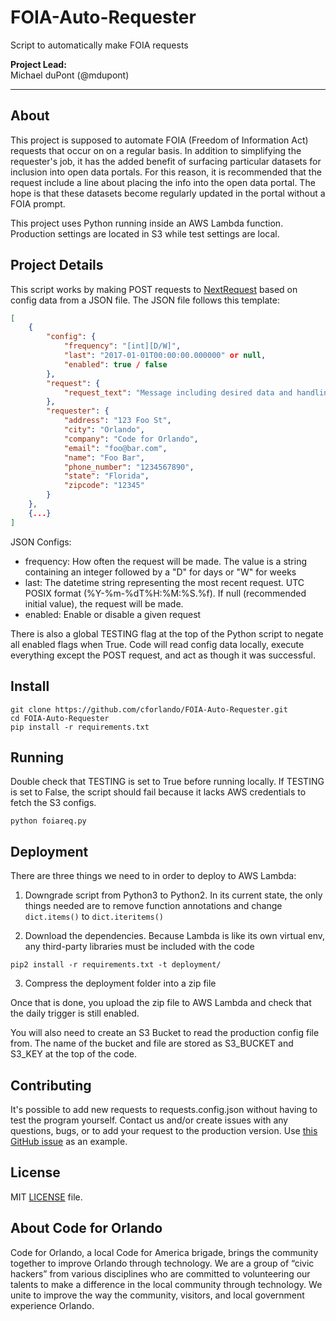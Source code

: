 # FOIA-Auto-Requester

Script to automatically make FOIA requests

**Project Lead:**  
Michael duPont (@mdupont)

---

## About

This project is supposed to automate FOIA (Freedom of Information Act) requests that occur on on a regular basis. In addition to simplifying the requester's job, it has the added benefit of surfacing particular datasets for inclusion into open data portals. For this reason, it is recommended that the request include a line about placing the info into the open data portal. The hope is that these datasets become regularly updated in the portal without a FOIA prompt.

This project uses Python running inside an AWS Lambda function. Production settings are located in S3 while test settings are local.

## Project Details

This script works by making POST requests to [NextRequest](https://www.nextrequest.com/) based on config data from a JSON file. The JSON file follows this template: 

```json
[
    {
        "config": {
            "frequency": "[int][D/W]",
            "last": "2017-01-01T00:00:00.000000" or null,
            "enabled": true / false
        },
        "request": {
            "request_text": "Message including desired data and handling"
        },
        "requester": {
            "address": "123 Foo St",
            "city": "Orlando",
            "company": "Code for Orlando",
            "email": "foo@bar.com",
            "name": "Foo Bar",
            "phone_number": "1234567890",
            "state": "Florida",
            "zipcode": "12345"
        }
    },
    {...}
]
```

JSON Configs:

* frequency: How often the request will be made. The value is a string containing an integer followed by a "D" for days or "W" for weeks
* last: The datetime string representing the most recent request. UTC POSIX format (%Y-%m-%dT%H:%M:%S.%f). If null (recommended initial value), the request will be made.
* enabled: Enable or disable a given request

There is also a global TESTING flag at the top of the Python script to negate all enabled flags when True. Code will read config data locally, execute everything except the POST request, and act as though it was successful.

## Install

```
git clone https://github.com/cforlando/FOIA-Auto-Requester.git
cd FOIA-Auto-Requester
pip install -r requirements.txt
```

## Running

Double check that TESTING is set to True before running locally. If TESTING is set to False, the script should fail because it lacks AWS credentials to fetch the S3 configs.

```
python foiareq.py
```

## Deployment

There are three things we need to in order to deploy to AWS Lambda:

1. Downgrade script from Python3 to Python2. In its current state, the only things needed are to remove function annotations and change `dict.items()` to `dict.iteritems()`

2. Download the dependencies. Because Lambda is like its own virtual env, any third-party libraries must be included with the code

```
pip2 install -r requirements.txt -t deployment/
```

3. Compress the deployment folder into a zip file

Once that is done, you upload the zip file to AWS Lambda and check that the daily trigger is still enabled.

You will also need to create an S3 Bucket to read the production config file from. The name of the bucket and file are stored as S3\_BUCKET and S3\_KEY at the top of the code.

## Contributing

It's possible to add new requests to requests.config.json without having to test the program yourself. Contact us and/or create issues with any questions, bugs, or to add your request to the production version. Use [this GitHub issue](https://github.com/cforlando/FOIA-Auto-Requester/issues/4) as an example.

## License

MIT [LICENSE](https://github.com/cforlando/foia-auto-requester/blob/master/LICENSE) file.

## About Code for Orlando

Code for Orlando, a local Code for America brigade, brings the community together to improve Orlando through technology. We are a group of “civic hackers” from various disciplines who are committed to volunteering our talents to make a difference in the local community through technology. We unite to improve the way the community, visitors, and local government experience Orlando.
